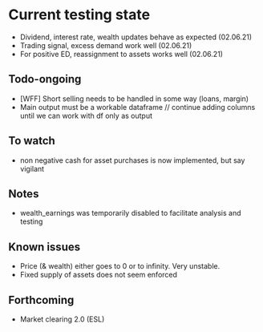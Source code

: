 # Current testing state

- Dividend, interest rate, wealth updates behave as expected (02.06.21)
- Trading signal, excess demand work well (02.06.21)
- For positive ED, reassignment to assets works well (02.06.21)

## Todo-ongoing

- [WFF] Short selling needs to be handled in some way (loans, margin)
- Main output must be a workable dataframe // continue adding columns until we can work with df only as output

## To watch
- non negative cash for asset purchases is now implemented, but say vigilant 

## Notes
- wealth_earnings was temporarily disabled to facilitate analysis and testing

## Known issues

- Price (& wealth) either goes to 0 or to infinity. Very unstable.
- Fixed supply of assets does not seem enforced

## Forthcoming

- Market clearing 2.0 (ESL)
